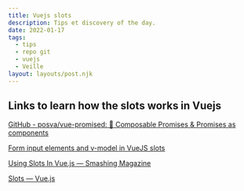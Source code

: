 ```yaml
---
title: Vuejs slots
description: Tips et discovery of the day.
date: 2022-01-17
tags:
  - tips
  - repo git
  - vuejs
  - Veille
layout: layouts/post.njk
---
```


## Links to learn how the slots works in Vuejs
[GitHub - posva/vue-promised: 💝 Composable Promises & Promises as components](https://github.com/posva/vue-promised#using-pending-default-and-rejected-slots)

[Form input elements and v-model in VueJS slots](https://www.naept.com/en/blog/form-input-elements-with-v-model-in-vuejs-slots/)

[Using Slots In Vue.js — Smashing Magazine](https://www.smashingmagazine.com/2019/07/using-slots-vue-js/)

[Slots — Vue.js](https://vuejs.org/v2/guide/components-slots.html)
